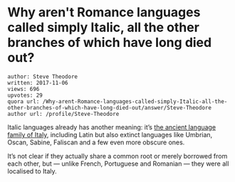 # Why aren't Romance languages called simply Italic, all the other branches of which have long died out?

	author: Steve Theodore
	written: 2017-11-06
	views: 696
	upvotes: 29
	quora url: /Why-arent-Romance-languages-called-simply-Italic-all-the-other-branches-of-which-have-long-died-out/answer/Steve-Theodore
	author url: /profile/Steve-Theodore


Italic languages already has another meaning: it’s [the ancient language family of Italy](https://en.wikipedia.org/wiki/Italic_languages), including Latin but also extinct languages like Umbrian, Oscan, Sabine, Faliscan and a few even more obscure ones.

It’s not clear if they actually share a common root or merely borrowed from each other, but — unlike French, Portuguese and Romanian — they were all localised to Italy.

